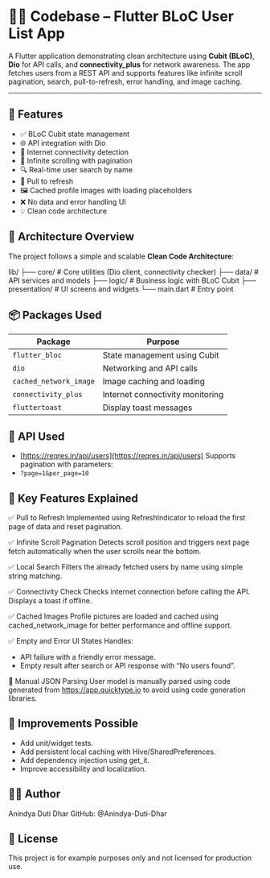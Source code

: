 # 👨‍💻 Codebase – Flutter BLoC User List App

A Flutter application demonstrating clean architecture using **Cubit (BLoC)**, **Dio** for API calls, and **connectivity_plus** for network awareness. The app fetches users from a REST API and supports features like infinite scroll pagination, search, pull-to-refresh, error handling, and image caching.

---

## 🚀 Features

- ✅ BLoC Cubit state management
- 🌐 API integration with Dio
- 📶 Internet connectivity detection
- 🔁 Infinite scrolling with pagination
- 🔍 Real-time user search by name
- 🔄 Pull to refresh
- 🖼 Cached profile images with loading placeholders
- ❌ No data and error handling UI
- 💡 Clean code architecture

## 🧱 Architecture Overview

The project follows a simple and scalable **Clean Code Architecture**:

lib/ 
├── core/ # Core utilities (Dio client, connectivity checker)
├── data/ # API services and models 
├── logic/ # Business logic with BLoC Cubit 
├── presentation/ # UI screens and widgets 
└── main.dart # Entry point

## 📦 Packages Used

| Package                | Purpose                                    |
|------------------------|--------------------------------------------|
| `flutter_bloc`         | State management using Cubit               |
| `dio`                  | Networking and API calls                   |
| `cached_network_image` | Image caching and loading                  |
| `connectivity_plus`    | Internet connectivity monitoring           |
| `fluttertoast`         | Display toast messages                     |

## 🔗 API Used

- [https://reqres.in/api/users](https://reqres.in/api/users)
Supports pagination with parameters:
- `?page=1&per_page=10`

## 🧪 Key Features Explained

✅ Pull to Refresh
Implemented using RefreshIndicator to reload the first page of data and reset pagination.

✅ Infinite Scroll Pagination
Detects scroll position and triggers next page fetch automatically when the user scrolls near the bottom.

✅ Local Search
Filters the already fetched users by name using simple string matching.

✅ Connectivity Check
Checks internet connection before calling the API. Displays a toast if offline.

✅ Cached Images
Profile pictures are loaded and cached using cached_network_image for better performance and offline support.

✅ Empty and Error UI States
Handles:
- API failure with a friendly error message.
- Empty result after search or API response with “No users found”.

📄 Manual JSON Parsing
User model is manually parsed using code generated from https://app.quicktype.io to avoid using code generation libraries.

## 🧹 Improvements Possible

- Add unit/widget tests.
- Add persistent local caching with Hive/SharedPreferences.
- Add dependency injection using get_it.
- Improve accessibility and localization.

## 🧑‍💻 Author

Anindya Duti Dhar
GitHub: @Anindya-Duti-Dhar

## 📝 License

This project is for example purposes only and not licensed for production use.